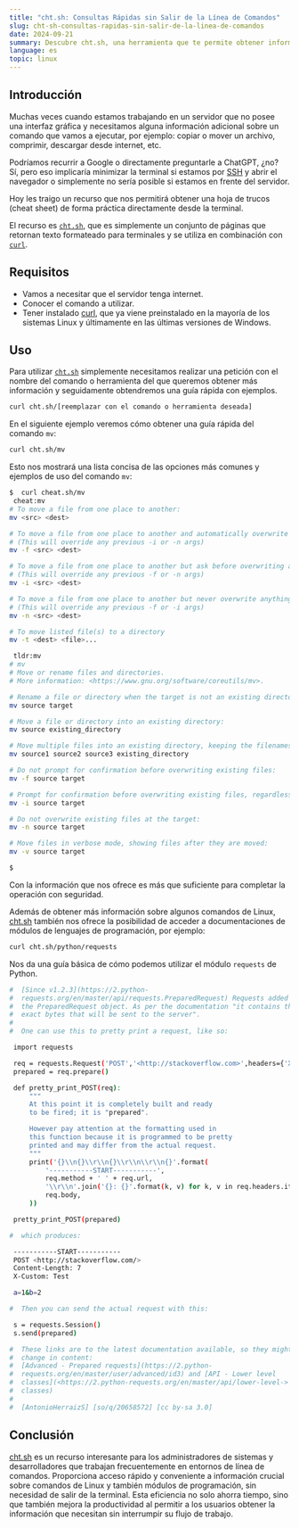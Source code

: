 ```yaml
---
title: "cht.sh: Consultas Rápidas sin Salir de la Línea de Comandos"
slug: cht-sh-consultas-rapidas-sin-salir-de-la-linea-de-comandos
date: 2024-09-21
summary: Descubre cht.sh, una herramienta que te permite obtener información rápida sobre comandos de Linux y módulos de programación directamente desde tu terminal.
language: es
topic: linux
---
```


## Introducción

Muchas veces cuando estamos trabajando en un servidor que no posee una interfaz gráfica y necesitamos alguna información adicional sobre un comando que vamos a ejecutar, por ejemplo: copiar o mover un archivo, comprimir, descargar desde internet, etc.

Podríamos recurrir a Google o directamente preguntarle a ChatGPT, ¿no? Sí, pero eso implicaría minimizar la terminal si estamos por [SSH](https://es.wikipedia.org/wiki/Secure_Shell) y abrir el navegador o simplemente no sería posible si estamos en frente del servidor.

Hoy les traigo un recurso que nos permitirá obtener una hoja de trucos (cheat sheet) de forma práctica directamente desde la terminal.

El recurso es [`cht.sh`](http://cht.sh/), que es simplemente un conjunto de páginas que retornan texto formateado para terminales y se utiliza en combinación con [`curl`](https://es.wikipedia.org/wiki/CURL).

## Requisitos

- Vamos a necesitar que el servidor tenga internet.
- Conocer el comando a utilizar.
- Tener instalado [curl](https://es.wikipedia.org/wiki/CURL), que ya viene preinstalado en la mayoría de los sistemas Linux y últimamente en las últimas versiones de Windows.

## Uso

Para utilizar [`cht.sh`](http://cht.sh/) simplemente necesitamos realizar una petición con el nombre del comando o herramienta del que queremos obtener más información y seguidamente obtendremos una guía rápida con ejemplos.

```bash
curl cht.sh/[reemplazar con el comando o herramienta deseada]

```

En el siguiente ejemplo veremos cómo obtener una guía rápida del comando `mv`:

```bash
curl cht.sh/mv

```

Esto nos mostrará una lista concisa de las opciones más comunes y ejemplos de uso del comando `mv`:

```bash
$  curl cheat.sh/mv
 cheat:mv
# To move a file from one place to another:
mv <src> <dest>

# To move a file from one place to another and automatically overwrite if the destination file exists:
# (This will override any previous -i or -n args)
mv -f <src> <dest>

# To move a file from one place to another but ask before overwriting an existing file:
# (This will override any previous -f or -n args)
mv -i <src> <dest>

# To move a file from one place to another but never overwrite anything:
# (This will override any previous -f or -i args)
mv -n <src> <dest>

# To move listed file(s) to a directory
mv -t <dest> <file>...

 tldr:mv
# mv
# Move or rename files and directories.
# More information: <https://www.gnu.org/software/coreutils/mv>.

# Rename a file or directory when the target is not an existing directory:
mv source target

# Move a file or directory into an existing directory:
mv source existing_directory

# Move multiple files into an existing directory, keeping the filenames unchanged:
mv source1 source2 source3 existing_directory

# Do not prompt for confirmation before overwriting existing files:
mv -f source target

# Prompt for confirmation before overwriting existing files, regardless of file permissions:
mv -i source target

# Do not overwrite existing files at the target:
mv -n source target

# Move files in verbose mode, showing files after they are moved:
mv -v source target

$

```

Con la información que nos ofrece es más que suficiente para completar la operación con seguridad.

Además de obtener más información sobre algunos comandos de Linux, [cht.sh](http://cht.sh/) también nos ofrece la posibilidad de acceder a documentaciones de módulos de lenguajes de programación, por ejemplo:

```bash
curl cht.sh/python/requests

```

Nos da una guía básica de cómo podemos utilizar el módulo `requests` de Python.

```bash
#  [Since v1.2.3](https://2.python-
#  requests.org/en/master/api/requests.PreparedRequest) Requests added
#  the PreparedRequest object. As per the documentation "it contains the
#  exact bytes that will be sent to the server".
#
#  One can use this to pretty print a request, like so:

 import requests

 req = requests.Request('POST','<http://stackoverflow.com>',headers={'X-Custom':'Test'},data='a=1&b=2')
 prepared = req.prepare()

 def pretty_print_POST(req):
     """
     At this point it is completely built and ready
     to be fired; it is "prepared".

     However pay attention at the formatting used in
     this function because it is programmed to be pretty
     printed and may differ from the actual request.
     """
     print('{}\\n{}\\r\\n{}\\r\\n\\r\\n{}'.format(
         '-----------START-----------',
         req.method + ' ' + req.url,
         '\\r\\n'.join('{}: {}'.format(k, v) for k, v in req.headers.items()),
         req.body,
     ))

 pretty_print_POST(prepared)

#  which produces:

 -----------START-----------
 POST <http://stackoverflow.com/>
 Content-Length: 7
 X-Custom: Test

 a=1&b=2

#  Then you can send the actual request with this:

 s = requests.Session()
 s.send(prepared)

#  These links are to the latest documentation available, so they might
#  change in content:
#  [Advanced - Prepared requests](https://2.python-
#  requests.org/en/master/user/advanced/id3) and [API - Lower level
#  classes](<https://2.python-requests.org/en/master/api/lower-level->
#  classes)
#
#  [AntonioHerraizS] [so/q/20658572] [cc by-sa 3.0]

```

## Conclusión

[cht.sh](http://cht.sh/) es un recurso interesante para los administradores de sistemas y desarrolladores que trabajan frecuentemente en entornos de línea de comandos. Proporciona acceso rápido y conveniente a información crucial sobre comandos de Linux y también módulos de programación, sin necesidad de salir de la terminal. Esta eficiencia no solo ahorra tiempo, sino que también mejora la productividad al permitir a los usuarios obtener la información que necesitan sin interrumpir su flujo de trabajo.
